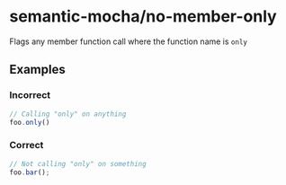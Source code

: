 # semantic-mocha/no-member-only

Flags any member function call where the function name is `only`

## Examples

### Incorrect

```js
// Calling "only" on anything
foo.only()
```

### Correct

```js
// Not calling "only" on something
foo.bar();
```
